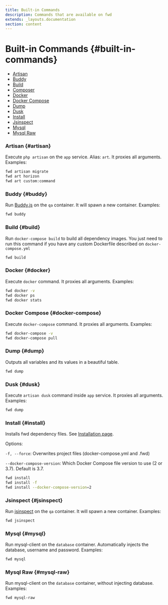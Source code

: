 ```yaml
---
title: Built-in Commands
description: Commands that are available on fwd
extends: _layouts.documentation
section: content
---
```


# Built-in Commands {#built-in-commands}

- [Artisan](#artisan)
- [Buddy](#buddy)
- [Build](#build)
- [Composer](#composer)
- [Docker](#docker)
- [Docker Compose](#docker-compose)
- [Dump](#dump)
- [Dusk](#dusk)
- [Install](#install)
- [Jsinspect](#jsinspect)
- [Mysql](#mysql)
- [Mysql Raw](#mysql-raw)

### Artisan {#artisan}

Execute `php artisan` on the `app` service. Alias: `art`. It proxies all arguments. Examples:

```sh
fwd artisan migrate
fwd art horizon
fwd art custom:command
```

### Buddy {#buddy}

Run [Buddy.js](https://github.com/danielstjules/buddy.js/) on the `qa` container. It will spawn a new container. Examples:

```sh
fwd buddy
```

### Build {#build}

Run `docker-compose build` to build all dependency images. You just need to run this command if you have any custom Dockerfile described on `docker-compose.yml`

```sh
fwd build
```

### Docker {#docker}

Execute `docker` command. It proxies all arguments. Examples:

```sh
fwd docker -v
fwd docker ps
fwd docker stats
```

### Docker Compose {#docker-compose}

Execute `docker-compose` command. It proxies all arguments. Examples:

```sh
fwd docker-compose -v
fwd docker-compose pull
```

### Dump {#dump}

Outputs all variables and its values in a beautiful table.

```sh
fwd dump
```

### Dusk {#dusk}

Execute `artisan dusk` command inside `app` service. It proxies all arguments. Examples:

```sh
fwd dump
```

### Install {#install}

Installs fwd dependency files. See [Installation page](/docs/installation#install-on-projects).

Options:

  `-f, --force`: Overwrites project files (docker-compose.yml and .fwd)

  `--docker-compose-version`:  Which Docker Compose file version to use (2 or 3.7). Default is 3.7.

```sh
fwd install
fwd install -f
fwd install --docker-compose-version=2
```

### Jsinspect {#jsinspect}

Run [jsinspect](https://github.com/danielstjules/jsinspect/) on the `qa` container. It will spawn a new container. Examples:

```sh
fwd jsinspect
```

### Mysql {#mysql}

Run mysql-client on the `database` container. Automatically injects the database, username and password. Examples:

```sh
fwd mysql
```

### Mysql Raw {#mysql-raw}

Run mysql-client on the `database` container, without injecting database. Examples:

```sh
fwd mysql-raw
```
